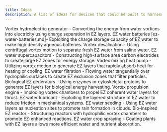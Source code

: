 ```yaml
---
title: Ideas
description: A list of ideas for devices that could be built to harness the unique properties of water.
---
```

Vortex hydroelectric generator - Converting the energy from water vortices into electricity using charge separation in EZ layers.
EZ water batteries [ez-water-batteries.md]- Exploiting the charge storage capacity of EZ water to make high density aqueous batteries.
Vortex desalination - Using centrifugal vortex motion to separate fresh EZ water from saline water.
EZ water supercapacitors - Constructing high-surface area carbon electrodes to create large EZ zones for energy storage.
Vortex mixing heat pump - Utilizing vortex motion to generate EZ layers that rapidly absorb heat for heating or cooling.
EZ water filtration - Flowing water tangentially over hydrophilic surfaces to create EZ exclusion zones that filter particles.
Biological EZ generators - Using enzymes or cytoskeletal proteins to generate EZ layers for biological energy harvesting.
Vortex propulsion engine - Imploding vortex chambers to propel EZ coherent water layers for thrust.
EZ water lubricant - Exploiting the layered structure of EZ water to reduce friction in mechanical systems.
EZ water seeding - Using EZ water layers as nucleation sites to promote rain formation in clouds.
Bio-inspired EZ reactor - Structuring reactors with hydrophilic vortex chambers to promote EZ-enhanced reactions.
EZ water crop spraying - Coating plants with EZ layers allows more efficient water and nutrient absorption.

